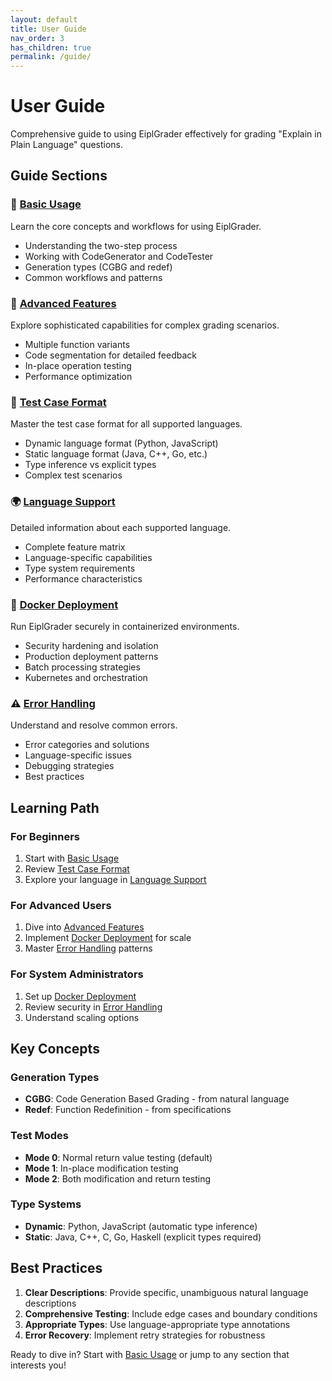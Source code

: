 ```yaml
---
layout: default
title: User Guide
nav_order: 3
has_children: true
permalink: /guide/
---
```


# User Guide

Comprehensive guide to using EiplGrader effectively for grading "Explain in Plain Language" questions.

## Guide Sections

### 📖 [Basic Usage](basic-usage.html)
Learn the core concepts and workflows for using EiplGrader.
- Understanding the two-step process
- Working with CodeGenerator and CodeTester
- Generation types (CGBG and redef)
- Common workflows and patterns

### 🚀 [Advanced Features](advanced-features.html)
Explore sophisticated capabilities for complex grading scenarios.
- Multiple function variants
- Code segmentation for detailed feedback
- In-place operation testing
- Performance optimization

### 📝 [Test Case Format](test-cases.html)
Master the test case format for all supported languages.
- Dynamic language format (Python, JavaScript)
- Static language format (Java, C++, Go, etc.)
- Type inference vs explicit types
- Complex test scenarios

### 🌍 [Language Support](languages.html)
Detailed information about each supported language.
- Complete feature matrix
- Language-specific capabilities
- Type system requirements
- Performance characteristics

### 🐳 [Docker Deployment](docker.html)
Run EiplGrader securely in containerized environments.
- Security hardening and isolation
- Production deployment patterns
- Batch processing strategies
- Kubernetes and orchestration

### ⚠️ [Error Handling](errors.html)
Understand and resolve common errors.
- Error categories and solutions
- Language-specific issues
- Debugging strategies
- Best practices

## Learning Path

### For Beginners
1. Start with [Basic Usage](basic-usage.html)
2. Review [Test Case Format](test-cases.html)
3. Explore your language in [Language Support](languages.html)

### For Advanced Users
1. Dive into [Advanced Features](advanced-features.html)
2. Implement [Docker Deployment](docker.html) for scale
3. Master [Error Handling](errors.html) patterns

### For System Administrators
1. Set up [Docker Deployment](docker.html)
2. Review security in [Error Handling](errors.html)
3. Understand scaling options

## Key Concepts

### Generation Types
- **CGBG**: Code Generation Based Grading - from natural language
- **Redef**: Function Redefinition - from specifications

### Test Modes
- **Mode 0**: Normal return value testing (default)
- **Mode 1**: In-place modification testing
- **Mode 2**: Both modification and return testing

### Type Systems
- **Dynamic**: Python, JavaScript (automatic type inference)
- **Static**: Java, C++, C, Go, Haskell (explicit types required)

## Best Practices

1. **Clear Descriptions**: Provide specific, unambiguous natural language descriptions
2. **Comprehensive Testing**: Include edge cases and boundary conditions
3. **Appropriate Types**: Use language-appropriate type annotations
4. **Error Recovery**: Implement retry strategies for robustness

Ready to dive in? Start with [Basic Usage](basic-usage.html) or jump to any section that interests you!